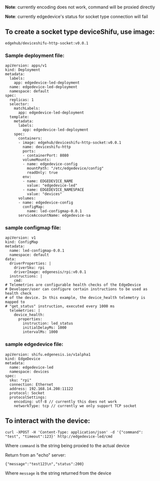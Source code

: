 **Note**: currently encoding does not work, command will be proxied directly

**Note**: currently edgedevice's status for socket type connection will fail

## To create a socket type deviceShifu, use image:

```
edgehub/deviceshifu-http-socket:v0.0.1
```

### Sample deployment file:

```
apiVersion: apps/v1
kind: Deployment
metadata:
  labels:
    app: edgedevice-led-deployment
  name: edgedevice-led-deployment
  namespace: default
spec:
  replicas: 1
  selector:
    matchLabels:
      app: edgedevice-led-deployment
  template:
    metadata:
      labels:
        app: edgedevice-led-deployment
    spec:
      containers:
      - image: edgehub/deviceshifu-http-socket:v0.0.1
        name: deviceshifu-http
        ports:
        - containerPort: 8080
        volumeMounts:
        - name: edgedevice-config
          mountPath: "/etc/edgedevice/config"
          readOnly: true
        env:
        - name: EDGEDEVICE_NAME
          value: "edgedevice-led"
        - name: EDGEDEVICE_NAMESPACE
          value: "devices"
      volumes:
      - name: edgedevice-config
        configMap:
          name: led-configmap-0.0.1
      serviceAccountName: edgedevice-sa

```

### sample configmap file:

```
apiVersion: v1
kind: ConfigMap
metadata:
  name: led-configmap-0.0.1
  namespace: default
data:
  driverProperties: |
    driverSku: rpi
    driverImage: edgenesis/rpi:v0.0.1
  instructions: |
    cmd:
# Telemetries are configurable health checks of the EdgeDevice
# Developer/user can configure certain instructions to be used as health check
# of the device. In this example, the device_health telemetry is mapped to
# "get_status" instruction, executed every 1000 ms
  telemetries: |
    device_health:
      properties:
        instruction: led_status
        initialDelayMs: 1000
        intervalMs: 1000
```

### sample edgedevice file:

```
apiVersion: shifu.edgenesis.io/v1alpha1
kind: EdgeDevice
metadata:
  name: edgedevice-led
  namespace: devices
spec:
  sku: "rpi" 
  connection: Ethernet
  address: 192.168.14.208:11122
  protocol: Socket
  protocolSettings:
    encoding: utf-8 // currently this does not work
    networkType: tcp // currently we only support TCP socket
```

## To interact with the device:

```
curl -XPOST -H 'Content-Type: application/json' -d '{"command": "test", "timeout":123}' http://edgedevice-led/cmd  
```

Where `command` is the string being proxied to the actual device

Return from an "echo" server:

```
{"message":"test123\n","status":200}
```

Where `message` is the string returned from the device
